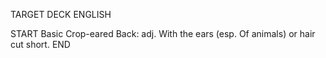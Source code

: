 TARGET DECK
ENGLISH

START
Basic
Crop-eared
Back: adj. With the ears (esp. Of animals) or hair cut short.
END
